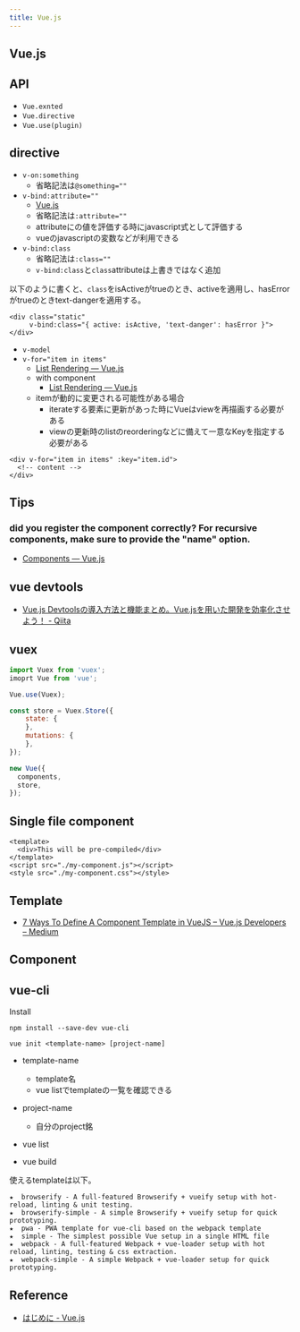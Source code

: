```yaml
---
title: Vue.js
---
```


## Vue.js

## API

* `Vue.exnted`
* `Vue.directive`
* `Vue.use(plugin)`

## directive

* `v-on:something`
    * 省略記法は`@something=""`
* `v-bind:attribute=""`
    * [Vue.js](https://vuejs.org/v2/api/#v-bind)
    * 省略記法は`:attribute=""`
    * attributeにの値を評価する時にjavascript式として評価する
    * vueのjavascriptの変数などが利用できる
* `v-bind:class`
    * 省略記法は`:class=""`
    * `v-bind:class`と`class`attributeは上書きではなく追加

以下のように書くと、`class`をisActiveがtrueのとき、activeを適用し、hasErrorがtrueのときtext-dangerを適用する。

```
<div class="static"
     v-bind:class="{ active: isActive, 'text-danger': hasError }">
</div>
```

* `v-model`
* `v-for="item in items"`
    * [List Rendering — Vue.js](https://vuejs.org/v2/guide/list.html)
    * with component
        * [List Rendering — Vue.js](https://vuejs.org/v2/guide/list.html#v-for-with-a-Component)
    * itemが動的に変更される可能性がある場合
        * iterateする要素に更新があった時にVueはviewを再描画する必要がある
        * viewの更新時のlistのreorderingなどに備えて一意なKeyを指定する必要がある

```
<div v-for="item in items" :key="item.id">
  <!-- content -->
</div>
```

## Tips

### did you register the component correctly? For recursive components, make sure to provide the "name" option.
* [Components — Vue.js](https://vuejs.org/v2/guide/components.html)

## vue devtools
* [Vue.js Devtoolsの導入方法と機能まとめ。Vue.jsを用いた開発を効率化させよう！ - Qiita](https://qiita.com/hashimoto-1202/items/c81f5d4c271eef16d957)


## vuex

```javascript
import Vuex from 'vuex';
imoprt Vue from 'vue';

Vue.use(Vuex);

const store = Vuex.Store({
    state: {
    },
    mutations: {
    },
});

new Vue({
  components,
  store,
});
```

## Single file component

```
<template>
  <div>This will be pre-compiled</div>
</template>
<script src="./my-component.js"></script>
<style src="./my-component.css"></style>
```


## Template
* [7 Ways To Define A Component Template in VueJS – Vue.js Developers – Medium](https://medium.com/js-dojo/7-ways-to-define-a-component-template-in-vuejs-c04e0c72900d)

## Component



## vue-cli
Install

```
npm install --save-dev vue-cli
```

```
vue init <template-name> [project-name]
```

* template-name
    * template名
    * vue listでtemplateの一覧を確認できる
* project-name
    * 自分のproject銘

* vue list
* vue build

使えるtemplateは以下。

```
★  browserify - A full-featured Browserify + vueify setup with hot-reload, linting & unit testing.
★  browserify-simple - A simple Browserify + vueify setup for quick prototyping.
★  pwa - PWA template for vue-cli based on the webpack template
★  simple - The simplest possible Vue setup in a single HTML file
★  webpack - A full-featured Webpack + vue-loader setup with hot reload, linting, testing & css extraction.
★  webpack-simple - A simple Webpack + vue-loader setup for quick prototyping.
```

## Reference
* [はじめに - Vue.js](https://jp.vuejs.org/v2/guide/)
